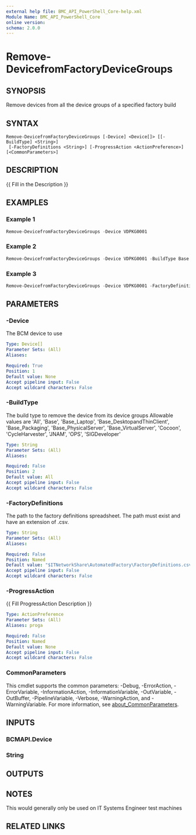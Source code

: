 ```yaml
---
external help file: BMC_API_PowerShell_Core-help.xml
Module Name: BMC_API_PowerShell_Core
online version:
schema: 2.0.0
---
```


# Remove-DevicefromFactoryDeviceGroups

## SYNOPSIS

Remove devices from all the device groups of a specified factory build

## SYNTAX

```text
Remove-DevicefromFactoryDeviceGroups [-Device] <Device[]> [[-BuildType] <String>]
 [-FactoryDefinitions <String>] [-ProgressAction <ActionPreference>] [<CommonParameters>]
```

## DESCRIPTION

{{ Fill in the Description }}

## EXAMPLES

### Example 1

```PowerShell
Remove-DevicefromFactoryDeviceGroups -Device VDPKG0001
```

### Example 2

```PowerShell
Remove-DevicefromFactoryDeviceGroups -Device VDPKG0001 -BuildType Base
```

### Example 3

```PowerShell
Remove-DevicefromFactoryDeviceGroups -Device VDPKG0001 -FactoryDefinitions "$ITNetworkShare\AutomatedFactory\Factory Definitions Archive\FactoryDefinitions_R34.csv"
```

## PARAMETERS

### -Device

The BCM device to use

```yaml
Type: Device[]
Parameter Sets: (All)
Aliases:

Required: True
Position: 1
Default value: None
Accept pipeline input: False
Accept wildcard characters: False
```

### -BuildType

The build type to remove the device from its device groups
Allowable values are 'All', 'Base', 'Base_Laptop', 'Base_DesktopandThinClient', 'Base_Packaging', 'Base_PhysicalServer', 'Base_VirtualServer', 'Cocoon', 'CycleHarvester', 'JNAM', 'OPS', 'SIGDeveloper'

```yaml
Type: String
Parameter Sets: (All)
Aliases:

Required: False
Position: 2
Default value: All
Accept pipeline input: False
Accept wildcard characters: False
```

### -FactoryDefinitions

The path to the factory definitions spreadsheet.
The path must exist and have an extension of .csv.

```yaml
Type: String
Parameter Sets: (All)
Aliases:

Required: False
Position: Named
Default value: "$ITNetworkShare\AutomatedFactory\FactoryDefinitions.csv"
Accept pipeline input: False
Accept wildcard characters: False
```

### -ProgressAction

{{ Fill ProgressAction Description }}

```yaml
Type: ActionPreference
Parameter Sets: (All)
Aliases: proga

Required: False
Position: Named
Default value: None
Accept pipeline input: False
Accept wildcard characters: False
```

### CommonParameters

This cmdlet supports the common parameters: -Debug, -ErrorAction, -ErrorVariable, -InformationAction, -InformationVariable, -OutVariable, -OutBuffer, -PipelineVariable, -Verbose, -WarningAction, and -WarningVariable. For more information, see [about_CommonParameters](http://go.microsoft.com/fwlink/?LinkID=113216).

## INPUTS

### BCMAPI.Device

### String

## OUTPUTS

## NOTES

This would generally only be used on IT Systems Engineer test machines

## RELATED LINKS
